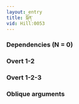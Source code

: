 ```yaml
---
layout: entry
title: སྐོན་
vid: Hill:0053
---
```

### Dependencies (N = 0)


### Overt 1-2


### Overt 1-2-3


### Oblique arguments
